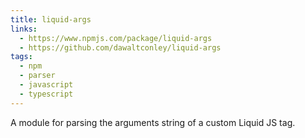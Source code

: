 ```yaml
---
title: liquid-args
links:
  - https://www.npmjs.com/package/liquid-args
  - https://github.com/dawaltconley/liquid-args
tags:
  - npm
  - parser
  - javascript
  - typescript
---
```


A module for parsing the arguments string of a custom Liquid JS tag.
